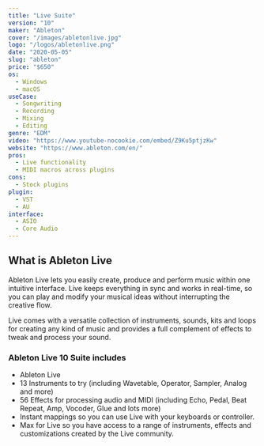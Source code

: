 ```yaml
---
title: "Live Suite"
version: "10"
maker: "Ableton"
cover: "/images/abletonlive.jpg"
logo: "/logos/abletonlive.png"
date: "2020-05-05"
slug: "ableton"
price: "$650"
os:
  - Windows
  - macOS
useCase:
  - Songwriting
  - Recording
  - Mixing
  - Editing
genre: "EDM"
video: "https://www.youtube-nocookie.com/embed/Z9Ku5ptjzKw"
website: "https://www.ableton.com/en/"
pros:
  - Live functionality
  - MIDI macros across plugins
cons:
  - Stock plugins
plugin:
  - VST
  - AU
interface:
  - ASIO
  - Core Audio
---
```


## What is Ableton Live

Ableton Live lets you easily create, produce and perform music within one intuitive interface. Live keeps everything in sync and works in real-time, so you can play and modify your musical ideas without interrupting the creative flow.

Live comes with a versatile collection of instruments, sounds, kits and loops for creating any kind of music and provides a full complement of effects to tweak and process your sound.

### Ableton Live 10 Suite includes

- Ableton Live
- 13 Instruments to try (including Wavetable, Operator, Sampler, Analog and more)
- 56 Effects for processing audio and MIDI (including Echo, Pedal, Beat Repeat, Amp, Vocoder, Glue and lots more)
- Instant mappings so you can use Live with your keyboards or controller.
- Max for Live so you have access to a range of instruments, effects and customizations created by the Live community.
